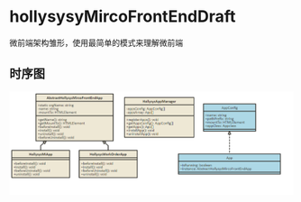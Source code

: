 # hollysysyMircoFrontEndDraft

微前端架构雏形，使用最简单的模式来理解微前端

## 时序图

![image-20201218095902095](./diagram.png)
